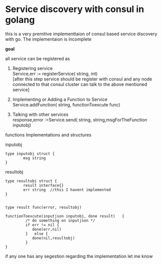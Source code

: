 # Service discovery with consul in golang

this is a very premitive implementtaion of consul based service discovery with go. The implementaion is incomplete

<b>goal</b>

all service can be registered as


1. Registering service   
Service,err := registerService(<servicename> string, <port> int)   
[after this step service should be register with consul and any node connected to that consul cluster can talk to the above mentioned service]  
    
2. Implementing or Adding a Function to Service  
Service.addFunction(<functionname> string, functionToexcute func)  
  
3. Talking with other services  
response,error :=Service.send(<servicename> string,<functionname> string,msgForTheFunction inputobj)   
   
functions Implementations and structures   
   
inputobj   
```golang   
type inputobj struct {   
        msg string   
}   
```   
resultobj   
```golang   
type resultobj struct {  
        result interface{}    
        err string  //this I havent implemented   
}  

    
type result func(error, resultobj)    
     
functionToexcute(inputjson inputobj, done result)   {
         /* do something on inputjson */   
         if err != nil {
            done(err,nil)
         }   else {
            done(nil,resultobj)
         }
}
```
if any one has any segestion regarding the implementation let me know   
